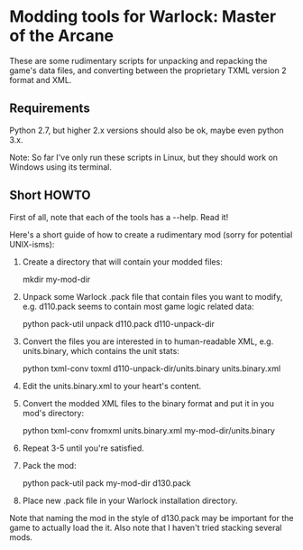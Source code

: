 # Modding tools for Warlock: Master of the Arcane

These are some rudimentary scripts for unpacking and repacking the
game's data files, and converting between the proprietary TXML version
2 format and XML.

## Requirements

Python 2.7, but higher 2.x versions should also be ok, maybe even
python 3.x.

Note: So far I've only run these scripts in Linux, but they should
work on Windows using its terminal.

## Short HOWTO

First of all, note that each of the tools has a --help. Read it!

Here's a short guide of how to create a rudimentary mod (sorry for
potential UNIX-isms):

1. Create a directory that will contain your modded files:

    mkdir my-mod-dir

2. Unpack some Warlock .pack file that contain files you want to
   modify, e.g. d110.pack seems to contain most game logic related
   data:

    python pack-util unpack d110.pack d110-unpack-dir

3. Convert the files you are interested in to human-readable XML, e.g.
   units.binary, which contains the unit stats:

    python txml-conv toxml d110-unpack-dir/units.binary units.binary.xml

4. Edit the units.binary.xml to your heart's content.

5. Convert the modded XML files to the binary format and put it in you
   mod's directory:

    python txml-conv fromxml units.binary.xml my-mod-dir/units.binary

6. Repeat 3-5 until you're satisfied.

7. Pack the mod:

    python pack-util pack my-mod-dir d130.pack

8. Place new .pack file in your Warlock installation directory.

Note that naming the mod in the style of d130.pack may be important
for the game to actually load the it. Also note that I haven't tried
stacking several mods.
